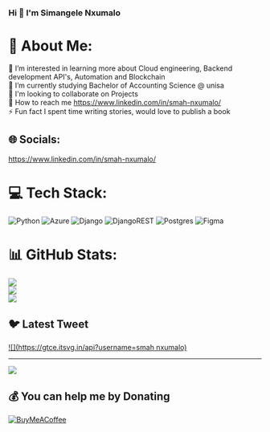 ### Hi 👋 I'm Simangele Nxumalo
# 💫 About Me:
🔭 I’m interested in learning more about Cloud engineering, Backend development API's, Automation and Blockchain <br>🌱 I’m currently studying Bachelor of Accounting Science @ unisa   <br>👯 I'm looking to collaborate on Projects<br>💬 How to reach me https://www.linkedin.com/in/smah-nxumalo/<br>⚡ Fun fact I spent time writing stories, would love to publish a book 


## 🌐 Socials:
https://www.linkedin.com/in/smah-nxumalo/

# 💻 Tech Stack:
![Python](https://img.shields.io/badge/python-3670A0?style=for-the-badge&logo=python&logoColor=ffdd54) ![Azure](https://img.shields.io/badge/azure-%230072C6.svg?style=for-the-badge&logo=azure-devops&logoColor=white) ![Django](https://img.shields.io/badge/django-%23092E20.svg?style=for-the-badge&logo=django&logoColor=white) ![DjangoREST](https://img.shields.io/badge/DJANGO-REST-ff1709?style=for-the-badge&logo=django&logoColor=white&color=ff1709&labelColor=gray) ![Postgres](https://img.shields.io/badge/postgres-%23316192.svg?style=for-the-badge&logo=postgresql&logoColor=white) 	![Figma](https://img.shields.io/badge/figma-%23F24E1E.svg?style=for-the-badge&logo=figma&logoColor=white)
# 📊 GitHub Stats:
![](https://github-readme-stats.vercel.app/api?username=smahnxumalo&theme=flag-india&hide_border=false&include_all_commits=false&count_private=false)<br/>
![](https://github-readme-streak-stats.herokuapp.com/?user=smahnxumalo&theme=flag-india&hide_border=false)<br/>
![](https://github-readme-stats.vercel.app/api/top-langs/?username=smahnxumalo&theme=flag-india&hide_border=false&include_all_commits=false&count_private=false&layout=compact)

## 🐦 Latest Tweet
[![](https://gtce.itsvg.in/api?username=smah nxumalo)](https://github.com/VishwaGauravIn/github-twitter-card-embed)

---
[![](https://visitcount.itsvg.in/api?id=smahnxumalo&icon=0&color=1)](https://visitcount.itsvg.in)

  ## 💰 You can help me by Donating
  [![BuyMeACoffee](https://img.shields.io/badge/Buy%20Me%20a%20Coffee-ffdd00?style=for-the-badge&logo=buy-me-a-coffee&logoColor=black)](https://buymeacoffee.com/smah) 

  
<!-- Proudly created with GPRM ( https://gprm.itsvg.in ) -->
